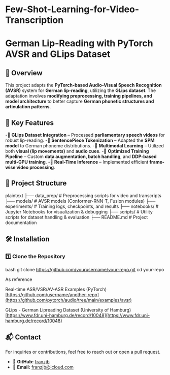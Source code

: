 # Few-Shot-Learning-for-Video-Transcription

# German Lip-Reading with PyTorch AVSR and GLips Dataset

## 📌 Overview  
This project adapts the **PyTorch-based Audio-Visual Speech Recognition (AVSR)** system for **German lip-reading**, utilizing the **GLips dataset**. The adaptation involves **modifying preprocessing, training pipelines, and model architecture** to better capture **German phonetic structures and articulation patterns**.

## 🚀 Key Features  
-🔹 **GLips Dataset Integration** – Processed **parliamentary speech videos** for robust lip-reading.
-🔹 **SentencePiece Tokenization** – Adapted the **SPM model** to German phoneme distributions.
-🔹 **Multimodal Learning** – Utilized both **visual (lip movements)** and **audio cues**.
-🔹 **Optimized Training Pipeline** – Custom **data augmentation, batch handling**, and **DDP-based multi-GPU training**.
-🔹 **Real-Time Inference** – Implemented efficient **frame-wise video processing**.

## 📂 Project Structure  
plaintext
├── data_prep/                  # Preprocessing scripts for video and transcripts
├── models/                      # AVSR models (Conformer-RNN-T, Fusion modules)
├── experiments/                 # Training logs, checkpoints, and results
├── notebooks/                   # Jupyter Notebooks for visualization & debugging
├── scripts/                     # Utility scripts for dataset handling & evaluation
├── README.md                    # Project documentation

## 🛠 Installation  

### 1️⃣ Clone the Repository  
bash
git clone https://github.com/yourusername/your-repo.git
cd your-repo

As reference

Real-time ASR/VSR/AV-ASR Examples (PyTorch) [https://github.com/username/another-repo](https://github.com/pytorch/audio/tree/main/examples/avsr)

GLips - German Lipreading Dataset (University of Hamburg) [https://www.fdr.uni-hamburg.de/record/10048](https://www.fdr.uni-hamburg.de/record/10048)

## 📬 Contact

For inquiries or contributions, feel free to reach out or open a pull request.

- 🔗 **GitHub:** [franzjb](https://github.com/franzjb)
- 📧 **Email:** franzjb@icloud.com
